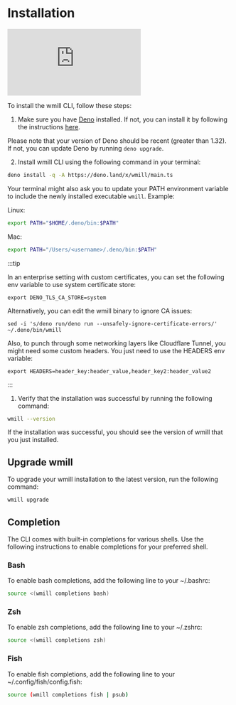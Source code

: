 # Installation

<iframe
    style={{ aspectRatio: '16/9' }}
    src="https://www.youtube.com/embed/w2HVTlR2QDI"
    title="YouTube video player"
    frameBorder="0"
    allow="accelerometer; autoplay; clipboard-write; encrypted-media; gyroscope; picture-in-picture; web-share"
    allowFullScreen
    className="border-2 rounded-lg object-cover w-full dark:border-gray-800"
></iframe>

<br/>

To install the wmill CLI, follow these steps:

1. Make sure you have [Deno](https://deno.com/) installed. If not, you can install it by following the instructions [here](https://deno.com/manual@v1.34.0/getting_started/installation).

Please note that your version of Deno should be recent (greater than 1.32). If not, you can update Deno by running `deno upgrade`.

2. Install wmill CLI using the following command in your terminal:

```bash
deno install -q -A https://deno.land/x/wmill/main.ts
```

Your terminal might also ask you to update your PATH environment variable to include the newly installed executable `wmill`. Example:

Linux:

```bash
export PATH="$HOME/.deno/bin:$PATH"
```

Mac:

```bash
export PATH="/Users/<username>/.deno/bin:$PATH"
```

:::tip

In an enterprise setting with custom certificates, you can set the following env variable to use system certificate store:

```
export DENO_TLS_CA_STORE=system
```

Alternatively, you can edit the wmill binary to ignore CA issues:

```
sed -i 's/deno run/deno run --unsafely-ignore-certificate-errors/' ~/.deno/bin/wmill
```

Also, to punch through some networking layers like Cloudflare Tunnel, you might need some custom headers. You just need to use the HEADERS env variable:

```
export HEADERS=header_key:header_value,header_key2:header_value2
```

:::

1. Verify that the installation was successful by running the following command:

```bash
wmill --version
```

If the installation was successful, you should see the version of wmill that you just installed.

## Upgrade wmill

To upgrade your wmill installation to the latest version, run the following command:

```bash
wmill upgrade
```

## Completion

The CLI comes with built-in completions for various shells. Use the following instructions to enable completions for your preferred shell.

### Bash

To enable bash completions, add the following line to your ~/.bashrc:

```bash
source <(wmill completions bash)
```

### Zsh

To enable zsh completions, add the following line to your ~/.zshrc:

```bash
source <(wmill completions zsh)
```

### Fish

To enable fish completions, add the following line to your ~/.config/fish/config.fish:

```bash
source (wmill completions fish | psub)
```
